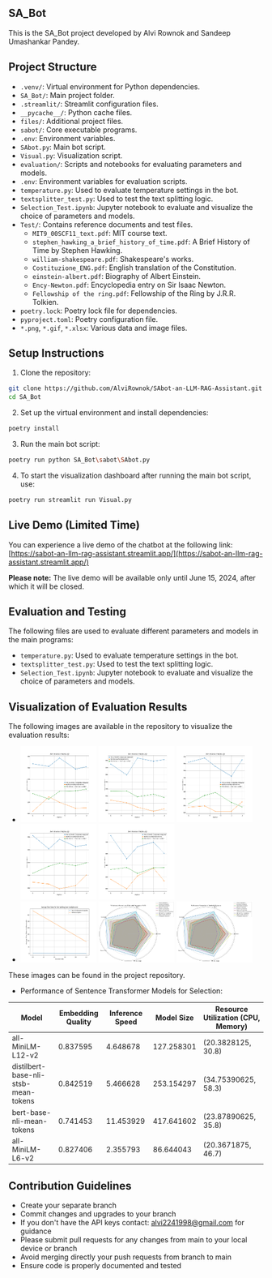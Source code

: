 ## SA_Bot

This is the SA_Bot project developed by Alvi Rownok and Sandeep Umashankar Pandey.

## Project Structure

* `.venv/`: Virtual environment for Python dependencies.
* `SA_Bot/`: Main project folder.
* `.streamlit/`: Streamlit configuration files.
* `__pycache__/`: Python cache files.
* `files/`: Additional project files.
* `sabot/`: Core executable programs.
* `.env`: Environment variables.
* `SAbot.py`: Main bot script.
* `Visual.py`: Visualization script.
* `evaluation/`: Scripts and notebooks for evaluating parameters and models.
* `.env`: Environment variables for evaluation scripts.
* `temperature.py`: Used to evaluate temperature settings in the bot.
* `textsplitter_test.py`: Used to test the text splitting logic.
* `Selection_Test.ipynb`: Jupyter notebook to evaluate and visualize the choice of parameters and models.
* `Test/`: Contains reference documents and test files.
    * `MIT9_00SCF11_text.pdf`: MIT course text.
    * `stephen_hawking_a_brief_history_of_time.pdf`: A Brief History of Time by Stephen Hawking.
    * `william-shakespeare.pdf`: Shakespeare's works.
    * `Costituzione_ENG.pdf`: English translation of the Constitution.
    * `einstein-albert.pdf`: Biography of Albert Einstein.
    * `Ency-Newton.pdf`: Encyclopedia entry on Sir Isaac Newton.
    * `Fellowship of the ring.pdf`: Fellowship of the Ring by J.R.R. Tolkien.
* `poetry.lock`: Poetry lock file for dependencies.
* `pyproject.toml`: Poetry configuration file.
* `*.png`, `*.gif`, `*.xlsx`: Various data and image files.

## Setup Instructions

1. Clone the repository:

```bash
git clone https://github.com/AlviRownok/SAbot-an-LLM-RAG-Assistant.git
cd SA_Bot
```

2. Set up the virtual environment and install dependencies:

```bash
poetry install
```

3. Run the main bot script:

```bash
poetry run python SA_Bot\sabot\SAbot.py
```

4. To start the visualization dashboard after running the main bot script, use:

```bash
poetry run streamlit run Visual.py
```

## Live Demo (Limited Time)

You can experience a live demo of the chatbot at the following link: [https://sabot-an-llm-rag-assistant.streamlit.app/](https://sabot-an-llm-rag-assistant.streamlit.app/)

**Please note:** The live demo will be available only until June 15, 2024, after which it will be closed.

## Evaluation and Testing

The following files are used to evaluate different parameters and models in the main programs:

* `temperature.py`: Used to evaluate temperature settings in the bot.
* `textsplitter_test.py`: Used to test the text splitting logic.
* `Selection_Test.ipynb`: Jupyter notebook to evaluate and visualize the choice of parameters and models.

## Visualization of Evaluation Results

The following images are available in the repository to visualize the evaluation results:

* <img src="Temp_vs_Response_length.png" alt="Temp vs Response length" style="width:150px; height:150px;"> <img src="Temp_vs_Response_length_2.png" alt="Temp vs Response length 2" style="width:150px; height:150px;"> <img src="Temp_vs_Response_length_3.png" alt="Temp vs Response length 3" style="width:150px; height:150px;"> <img src="Temp_vs_Response_length_4.png" alt="Temp vs Response length 4" style="width:150px; height:150px;"> <img src="Temp_vs_Response_length_5.png" alt="Temp vs Response length 5" style="width:150px; height:150px;">
* <img src="Time_for_text_splitting.png" alt="Time for text splitting" style="width:150px; height:120px;"> <img src="Similarity_Measure_Performance_for_FAISS.png" alt="Similarity Measure Performance for FAISS.png" style="width:150px; height:120px;"> <img src="Similarity_Measure_Performance_for_General.png" alt="Similarity Measure Performance for General.png" style="width:150px; height:120px;">

These images can be found in the project repository.

* Performance of Sentence Transformer Models for Selection:

| Model                                | Embedding Quality | Inference Speed | Model Size | Resource Utilization (CPU, Memory) |
|--------------------------------------|-------------------|-----------------|------------|------------------------------------|
| all-MiniLM-L12-v2                    | 0.837595          | 4.648678        | 127.258301 | (20.3828125, 30.8)                 |
| distilbert-base-nli-stsb-mean-tokens | 0.842519          | 5.466628        | 253.154297 | (34.75390625, 58.3)                |
| bert-base-nli-mean-tokens            | 0.741453          | 11.453929       | 417.641602 | (23.87890625, 35.8)                |
| all-MiniLM-L6-v2                     | 0.827406          | 2.355793        | 86.644043  | (20.3671875, 46.7)                 |


## Contribution Guidelines

* Create your separate branch
* Commit changes and upgrades to your branch
* If you don't have the API keys contact: alvi2241998@gmail.com for guidance
* Please submit pull requests for any changes from main to your local device or branch
* Avoid merging directly your push requests from branch to main
* Ensure code is properly documented and tested
